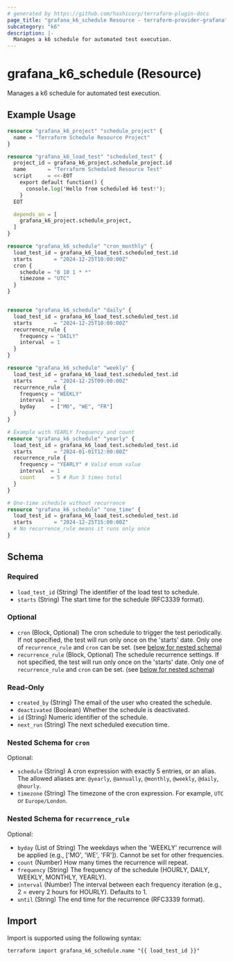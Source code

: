 ```yaml
---
# generated by https://github.com/hashicorp/terraform-plugin-docs
page_title: "grafana_k6_schedule Resource - terraform-provider-grafana"
subcategory: "k6"
description: |-
  Manages a k6 schedule for automated test execution.
---
```


# grafana_k6_schedule (Resource)

Manages a k6 schedule for automated test execution.

## Example Usage

```terraform
resource "grafana_k6_project" "schedule_project" {
  name = "Terraform Schedule Resource Project"
}

resource "grafana_k6_load_test" "scheduled_test" {
  project_id = grafana_k6_project.schedule_project.id
  name       = "Terraform Scheduled Resource Test"
  script     = <<-EOT
    export default function() {
      console.log('Hello from scheduled k6 test!');
    }
  EOT

  depends_on = [
    grafana_k6_project.schedule_project,
  ]
}

resource "grafana_k6_schedule" "cron_monthly" {
  load_test_id = grafana_k6_load_test.scheduled_test.id
  starts       = "2024-12-25T10:00:00Z"
  cron {
    schedule = "0 10 1 * *"
    timezone = "UTC"
  }
}


resource "grafana_k6_schedule" "daily" {
  load_test_id = grafana_k6_load_test.scheduled_test.id
  starts       = "2024-12-25T10:00:00Z"
  recurrence_rule {
    frequency = "DAILY"
    interval  = 1
  }
}

resource "grafana_k6_schedule" "weekly" {
  load_test_id = grafana_k6_load_test.scheduled_test.id
  starts       = "2024-12-25T09:00:00Z"
  recurrence_rule {
    frequency = "WEEKLY"
    interval  = 1
    byday     = ["MO", "WE", "FR"]
  }
}

# Example with YEARLY frequency and count
resource "grafana_k6_schedule" "yearly" {
  load_test_id = grafana_k6_load_test.scheduled_test.id
  starts       = "2024-01-01T12:00:00Z"
  recurrence_rule {
    frequency = "YEARLY" # Valid enum value
    interval  = 1
    count     = 5 # Run 5 times total
  }
}

# One-time schedule without recurrence
resource "grafana_k6_schedule" "one_time" {
  load_test_id = grafana_k6_load_test.scheduled_test.id
  starts       = "2024-12-25T15:00:00Z"
  # No recurrence_rule means it runs only once
}
```

<!-- schema generated by tfplugindocs -->
## Schema

### Required

- `load_test_id` (String) The identifier of the load test to schedule.
- `starts` (String) The start time for the schedule (RFC3339 format).

### Optional

- `cron` (Block, Optional) The cron schedule to trigger the test periodically. If not specified, the test will run only once on the 'starts' date. Only one of `recurrence_rule` and `cron` can be set. (see [below for nested schema](#nestedblock--cron))
- `recurrence_rule` (Block, Optional) The schedule recurrence settings. If not specified, the test will run only once on the 'starts' date. Only one of `recurrence_rule` and `cron` can be set. (see [below for nested schema](#nestedblock--recurrence_rule))

### Read-Only

- `created_by` (String) The email of the user who created the schedule.
- `deactivated` (Boolean) Whether the schedule is deactivated.
- `id` (String) Numeric identifier of the schedule.
- `next_run` (String) The next scheduled execution time.

<a id="nestedblock--cron"></a>
### Nested Schema for `cron`

Optional:

- `schedule` (String) A cron expression with exactly 5 entries, or an alias. The allowed aliases are: `@yearly`, `@annually`, `@monthly`, `@weekly`, `@daily`, `@hourly`.
- `timezone` (String) The timezone of the cron expression. For example, `UTC` or `Europe/London`.


<a id="nestedblock--recurrence_rule"></a>
### Nested Schema for `recurrence_rule`

Optional:

- `byday` (List of String) The weekdays when the 'WEEKLY' recurrence will be applied (e.g., ['MO', 'WE', 'FR']). Cannot be set for other frequencies.
- `count` (Number) How many times the recurrence will repeat.
- `frequency` (String) The frequency of the schedule (HOURLY, DAILY, WEEKLY, MONTHLY, YEARLY).
- `interval` (Number) The interval between each frequency iteration (e.g., 2 = every 2 hours for HOURLY). Defaults to 1.
- `until` (String) The end time for the recurrence (RFC3339 format).

## Import

Import is supported using the following syntax:

```shell
terraform import grafana_k6_schedule.name "{{ load_test_id }}"
```
